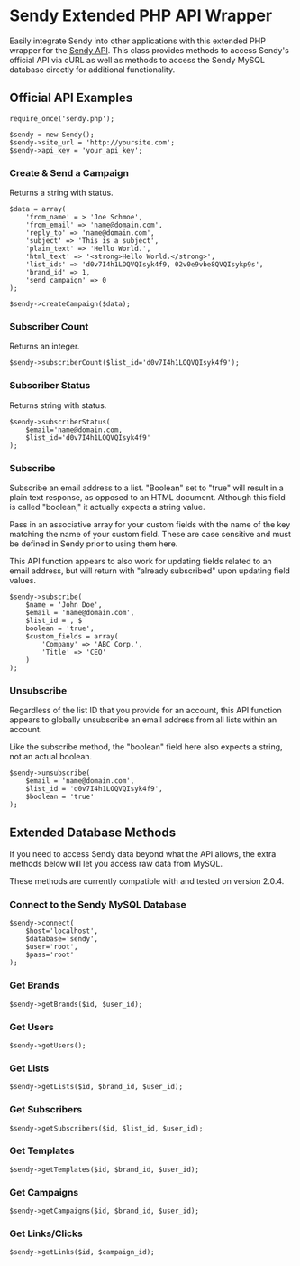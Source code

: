 # Sendy Extended PHP API Wrapper

Easily integrate Sendy into other applications with this extended PHP wrapper for the [Sendy API](https://sendy.co/api). This class provides methods to access Sendy's official API via cURL as well as methods to access the Sendy MySQL database directly for additional functionality.

## Official API Examples

    require_once('sendy.php');

    $sendy = new Sendy();
    $sendy->site_url = 'http://yoursite.com';
    $sendy->api_key = 'your_api_key';

### Create & Send a Campaign
Returns a string with status.

	$data = array(
		'from_name' = > 'Joe Schmoe',
    	'from_email' => 'name@domain.com',
    	'reply_to' => 'name@domain.com',
    	'subject' => 'This is a subject',
    	'plain_text' => 'Hello World.',
    	'html_text' => '<strong>Hello World.</strong>',
    	'list_ids' => 'd0v7I4h1LOQVQIsyk4f9, 02v0e9vbe8QVQIsykp9s',
    	'brand_id' => 1,
    	'send_campaign' => 0
	);

	$sendy->createCampaign($data);

### Subscriber Count
Returns an integer.

    $sendy->subscriberCount($list_id='d0v7I4h1LOQVQIsyk4f9');

### Subscriber Status
Returns string with status.

    $sendy->subscriberStatus(
        $email='name@domain.com, 
        $list_id='d0v7I4h1LOQVQIsyk4f9'
    );

### Subscribe
Subscribe an email address to a list. "Boolean" set to "true" will result in a plain text response, as opposed to an HTML document. Although this field is called "boolean," it actually expects a string value.

Pass in an associative array for your custom fields with the name of the key matching the name of your custom field. These are case sensitive and must be defined in Sendy prior to using them here.

This API function appears to also work for updating fields related to an email address, but will return with "already subscribed" upon updating field values.

    $sendy->subscribe(
        $name = 'John Doe', 
        $email = 'name@domain.com', 
        $list_id = , $
        boolean = 'true', 
        $custom_fields = array(
            'Company' => 'ABC Corp.',
            'Title' => 'CEO'
        )
    );

### Unsubscribe
Regardless of the list ID that you provide for an account, this API function appears to globally unsubscribe an email address from all lists within an account.

Like the subscribe method, the "boolean" field here also expects a string, not an actual boolean.

    $sendy->unsubscribe(
        $email = 'name@domain.com',
        $list_id = 'd0v7I4h1LOQVQIsyk4f9',
        $boolean = 'true'
    );

## Extended Database Methods

If you need to access Sendy data beyond what the API allows, the extra methods below will let you access raw data from MySQL. 

These methods are currently compatible with and tested on version 2.0.4.

### Connect to the Sendy MySQL Database

    $sendy->connect(
        $host='localhost', 
        $database='sendy', 
        $user='root', 
        $pass='root'
    );
    
### Get Brands

    $sendy->getBrands($id, $user_id);

### Get Users

    $sendy->getUsers();

### Get Lists

    $sendy->getLists($id, $brand_id, $user_id);

### Get Subscribers

    $sendy->getSubscribers($id, $list_id, $user_id);

### Get Templates

    $sendy->getTemplates($id, $brand_id, $user_id);

### Get Campaigns

    $sendy->getCampaigns($id, $brand_id, $user_id);

### Get Links/Clicks

    $sendy->getLinks($id, $campaign_id);







